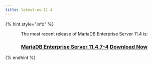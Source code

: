 ```yaml
---
title: latest-es-11.4
---
```


{% hint style="info" %}
<p align="center">The most recent release of MariaDB Enterprise Server 11.4 is:</p>

<h3 align="center"><a href="../../enterprise-server/11.4/11.4.7-4.md"><strong>MariaDB Enterprise Server 11.4.7-4</strong></a>  <a href="https://mariadb.com/downloads/enterprise/enterprise-server/" class="button primary">Download Now</a></h3>
{% endhint %}
